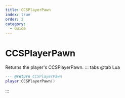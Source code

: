 ```yaml
---
title: CCSPlayerPawn
index: true
order: 2
category:
  - Guide
---
```


# CCSPlayerPawn
Returns the player's CCSPlayerPawn.
::: tabs
@tab Lua
```lua
--- @return CCSPlayerPawn
player:CCSPlayerPawn()
```

:::